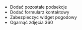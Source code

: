 * Dodać pozostałe podsekcje
* Dodać formularz kontaktowy
* Zabezpieczyc widget pogodowy
* Ogarnąć zdjęcia 360